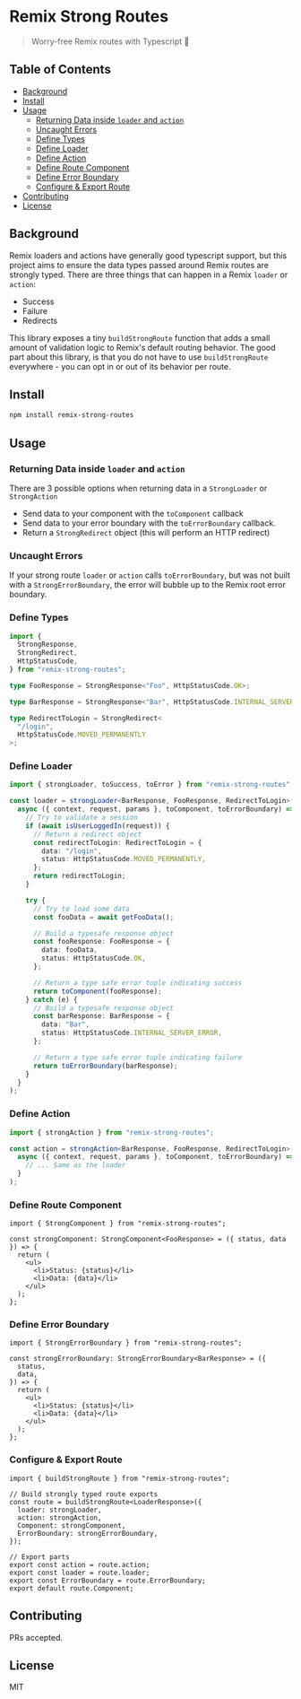 # Remix Strong Routes

> Worry-free Remix routes with Typescript 💪

## Table of Contents

- [Background](#background)
- [Install](#install)
- [Usage](#usage)
  - [Returning Data inside `loader` and `action`](#returning-data-inside--loader--and--action-)
  - [Uncaught Errors](#uncaught-errors)
  - [Define Types](#define-types)
  - [Define Loader](#define-loader)
  - [Define Action](#define-action)
  - [Define Route Component](#define-route-component)
  - [Define Error Boundary](#define-error-boundary)
  - [Configure & Export Route](#configure---export-route)
- [Contributing](#contributing)
- [License](#license)

## Background

Remix loaders and actions have generally good typescript support, but this project aims to ensure the data types passed around Remix routes are strongly typed. There are three things that can happen in a Remix `loader` or `action`:

- Success
- Failure
- Redirects

This library exposes a tiny `buildStrongRoute` function that adds a small amount of validation logic to Remix's default routing behavior. The good part about this library, is that you do not have to use `buildStrongRoute` everywhere - you can opt in or out of its behavior per route.

## Install

```sh
npm install remix-strong-routes
```

## Usage

### Returning Data inside `loader` and `action`

There are 3 possible options when returning data in a `StrongLoader` or `StrongAction`

- Send data to your component with the `toComponent` callback
- Send data to your error boundary with the `toErrorBoundary` callback.
- Return a `StrongRedirect` object (this will perform an HTTP redirect)

### Uncaught Errors

If your strong route `loader` or `action` calls `toErrorBoundary`, but was not built with a `StrongErrorBoundary`, the error will bubble up to the Remix root error boundary.

### Define Types

```ts
import {
  StrongResponse,
  StrongRedirect,
  HttpStatusCode,
} from "remix-strong-routes";

type FooResponse = StrongResponse<"Foo", HttpStatusCode.OK>;

type BarResponse = StrongResponse<"Bar", HttpStatusCode.INTERNAL_SERVER_ERROR>;

type RedirectToLogin = StrongRedirect<
  "/login",
  HttpStatusCode.MOVED_PERMANENTLY
>;
```

### Define Loader

```ts
import { strongLoader, toSuccess, toError } from "remix-strong-routes";

const loader = strongLoader<BarResponse, FooResponse, RedirectToLogin>(
  async ({ context, request, params }, toComponent, toErrorBoundary) => {
    // Try to validate a session
    if (await isUserLoggedIn(request)) {
      // Return a redirect object
      const redirectToLogin: RedirectToLogin = {
        data: "/login",
        status: HttpStatusCode.MOVED_PERMANENTLY,
      };
      return redirectToLogin;
    }

    try {
      // Try to load some data
      const fooData = await getFooData();

      // Build a typesafe response object
      const fooResponse: FooResponse = {
        data: fooData,
        status: HttpStatusCode.OK,
      };

      // Return a type safe error tuple indicating success
      return toComponent(fooResponse);
    } catch (e) {
      // Build a typesafe response object
      const barResponse: BarResponse = {
        data: "Bar",
        status: HttpStatusCode.INTERNAL_SERVER_ERROR,
      };

      // Return a type safe error tuple indicating failure
      return toErrorBoundary(barResponse);
    }
  }
);
```

### Define Action

```ts
import { strongAction } from "remix-strong-routes";

const action = strongAction<BarResponse, FooResponse, RedirectToLogin>(
  async ({ context, request, params }, toComponent, toErrorBoundary) => {
    // ... Same as the loader
  }
);
```

### Define Route Component

```tsx
import { StrongComponent } from "remix-strong-routes";

const strongComponent: StrongComponent<FooResponse> = ({ status, data }) => {
  return (
    <ul>
      <li>Status: {status}</li>
      <li>Data: {data}</li>
    </ul>
  );
};
```

### Define Error Boundary

```tsx
import { StrongErrorBoundary } from "remix-strong-routes";

const strongErrorBoundary: StrongErrorBoundary<BarResponse> = ({
  status,
  data,
}) => {
  return (
    <ul>
      <li>Status: {status}</li>
      <li>Data: {data}</li>
    </ul>
  );
};
```

### Configure & Export Route

```tsx
import { buildStrongRoute } from "remix-strong-routes";

// Build strongly typed route exports
const route = buildStrongRoute<LoaderResponse>({
  loader: strongLoader,
  action: strongAction,
  Component: strongComponent,
  ErrorBoundary: strongErrorBoundary,
});

// Export parts
export const action = route.action;
export const loader = route.loader;
export const ErrorBoundary = route.ErrorBoundary;
export default route.Component;
```

## Contributing

PRs accepted.

## License

MIT
